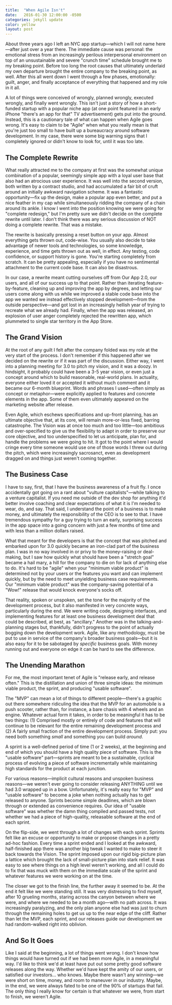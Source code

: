 ```yaml
---
title:  "When Agile Isn't"
date:   2016-01-30 12:00:00 -0500
categories: jekyll update
color: yellow
layout: post
---
```

About three years ago I left an NYC app startup—which I will not name here—after just over a year there. The immediate cause was personal: the emotional stress from an increasingly perilous interpersonal environment on top of an unsustainable and severe "crunch time" schedule brought me to my breaking point. Before too long the root causes that ultimately underlaid my own departure brought the entire company to the breaking point, as well. After this all went down I went through a few phases, emotionally: guilt, anger, and finally acceptance of everything that happened and my role in it all.

A lot of things were conceived of wrongly, planned wrongly, executed wrongly, and finally went wrongly. This isn't just a story of how a short-funded startup with a popular niche app (at one point featured in an early iPhone "there's an app for that" TV advertisement) gets put into the ground. Instead, this is a cautionary tale of what can happen when Agile goes wrong. It's easy to claim to be "Agile" when what you really mean is that you're just too small to have built up a bureaucracy around software development. In my case, there were some big warning signs that I completely ignored or didn't know to look for, until it was too late.

## The Complete Rewrite

What really attracted me to the company at first was the somewhat unique combination of a popular, seemingly simple app with a loyal user base that also had an atrocious user experience. It was well into the second version, both written by a contract studio, and had accumulated a fair bit of cruft around an initially awkward navigation scheme. It was a fantastic opportunity—fix up the design, make a popular app even better, and put a nice feather in my cap while simultaneously ridding the company of a chain around its ankle. I know I went into the position knowing we were going for "complete redesign," but I'm pretty sure we didn't decide on the complete rewrite until later. I don't think there was any serious discussion of NOT doing a complete rewrite. That was a mistake.

The rewrite is basically pressing a reset button on your app. Almost everything gets thrown out, code-wise. You usually also decide to take advantage of newer tools and technologies, so some knowledge, experience, and time gets thrown out as well, in effect. Any testing, code confidence, or support history is gone. You're starting completely from scratch. It can be pretty appealing, especially if you have no sentimental attachment to the current code base. It can also be disastrous.

In our case, a rewrite meant cutting ourselves off from Our App 2.0, our users, and all of our success up to that point. Rather than iterating feature-by-feature, cleaning up and improving the app by degrees, and letting our users come along with us while we improved a stable code base into the app we wanted we instead effectively stopped development—from the outside perspective—and got lost in an increasingly hellish year of trying to recreate what we already had. Finally, when the app was released, an explosion of user anger completely rejected the rewritten app, which plummeted to single star territory in the App Store.

## The Grand Vision

At the root of any guilt I felt after the company folded was my role at the very start of the process. I don't remember if this happened after we decided on the rewrite or if it was part of the discussion. Either way, I went into a planning meeting for 3.0 to pitch my vision, and it was a doozy. In hindsight, it probably could have been a 3-5 year vision, or even just a concept around which to build reasonable, real-world plans. In actuality, everyone either loved it or accepted it without much comment and it became our 6-month blueprint. Words and phrases I used—often simply as concept or metaphor—were explicitly applied to features and concrete elements in the app. Some of them even ultimately appeared on the marketing website after release.

Even Agile, which eschews specifications and up-front planning, has an ultimate objective that, at its core, will remain more-or-less fixed, barring catastrophe. The Vision was at once too much and too little—too ambitious and over-specified to give us the flexibility to adapt in order to preserve our core objective, and too underspecified to let us anticipate, plan for, and handle the problems we were going to hit. It got to the point where I would cringe every time someone would use one of those words I threw out during the pitch, which were increasingly sacrosanct, even as development dragged on and things just weren't coming together.

## The Business Case

I have to say, first, that I have the business awareness of a fruit fly. I once accidentally got going on a rant about "vulture capitalists"—while talking to a venture capitalist. If you need me outside of the dev shop for anything it'd better involve coaching and clear expectations of what it is I'm needed to wear, do, and say. That said, I understand the point of a business is to make money, and ultimately the responsibility of the CEO is to see to that. I have tremendous sympathy for a guy trying to turn an early, surprising success in the app space into a going concern with just a few months of time and with less than a million dollars raised.

What that meant for the developers is that the concept that was pitched and embarked upon for 3.0 quickly became an iron-clad part of the business plan. I was in no way involved in or privy to the money-raising or deal-making, but I saw how quickly what should have been a "stretch goal" became a hail mary, a hill for the company to die on for lack of anything else to do. It's hard to be "agile" when your "minimum viable product" is determined not by your users or the features you want and can implement quickly, but by the need to meet unyielding business case requirements. Our "minimum viable product" was the company-saving potential of a "Wow!" release that would knock everyone's socks off.

That reality, spoken or unspoken, set the tone for the majority of the development process, but it also manifested in very concrete ways, particularly during the end. We were writing code, designing interfaces, and implementing features for at least one business development deal that could be described, at best, as "ancillary." Another was in the talking-and-planning stages but, thankfully, didn't progress to the point of actually bogging down the development work. Agile, like any methodology, must be put to use in service of the company's broader business goals—but it is also easy for it to be sabotaged by *specific* business goals. With money running out and everyone on edge it can be hard to see the difference.

## The Unending Marathon

For me, the most important tenet of Agile is "release early, and release often." This is the distillation and union of three simple ideas: the minimum viable product, the sprint, and producing "usable software".

The "MVP" can mean a lot of things to different people—there's a graphic out there somewhere ridiculing the idea that the MVP for an automobile is a push scooter, rather than, for instance, a bare chasis with 4 wheels and an engine. Whatever actual form it takes, in order to be meaningful it has to be two things: (1) Comprised mostly or entirely of code and features that will continue to be relevant for the entire remaining development process and (2) A fairly small fraction of the entire development process. Simply put: you need both something *small* and something you can build *around*.

A sprint is a well-defined period of time (1 or 2 weeks), at the beginning and end of which you should have a high quality piece of software. This is the "usable software" part—sprints are meant to be a sustainable, cyclical process of evolving a piece of software incrementally while maintaining high standards for the product at each junction.

For various reasons—implicit cultural reasons and unspoken business reasons—we weren't ever going to consider releasing ANYTHING until we had 3.0 wrapped up in a bow. Unfortunately, it's really easy for "MVP" and "usable software" to become a joke when nothing actually has to get released to anyone. Sprints become simple deadlines, which are blown through or extended as convenience requires. Our idea of "usable software" was whether the damn thing compiled and passed tests, not whether we had a piece of high-quality, releasable software at the end of each sprint.

On the flip-side, we went through a lot of changes with each sprint. Sprints felt like an excuse or opportunity to make or propose changes in a pretty ad-hoc fashion. Every time a sprint ended and I looked at the awkward, half-finished app there was another big tweak I wanted to make to steer it back towards the Vision. The sprint imposed upon our rigid big-picture plan a lattice which brought the lack of small-picture plan into stark relief. It was easy to see where things on a high level weren't working, and all I could do to fix that was muck with them on the immediate scale of the sprint and whatever features we were working on at the time.

The closer we got to the finish line, the further away it seemed to be. At the end it felt like we were standing still. It was very distressing to find myself, after 10 grueling months, staring across the canyon between where we were, and where we needed to be a month ago—with no path across. It was increasingly paralyzing, and the only plan anyone else had was just to churn through the remaining holes to get us up to the near edge of the cliff. Rather than let the MVP, each sprint, and our releases guide our development we had random-walked right into oblivion.

## And So It Goes

Like I said at the beginning, a lot of things went wrong. I don't know how things would have turned out if we had been more Agile, in a meaningful way. I'd like to think we'd at least have put out some pretty good software releases along the way. Whether we'd have kept the amity of our users, or satisfied our investors... who knows. Maybe there wasn't any winning—we were short on time, money, and room to maneuver in our industry. Maybe, in the end, we were always fated to be one of the 90% of startups that fail. The only thing I really know for certain is that whatever we were, from start to finish, we weren't Agile.

